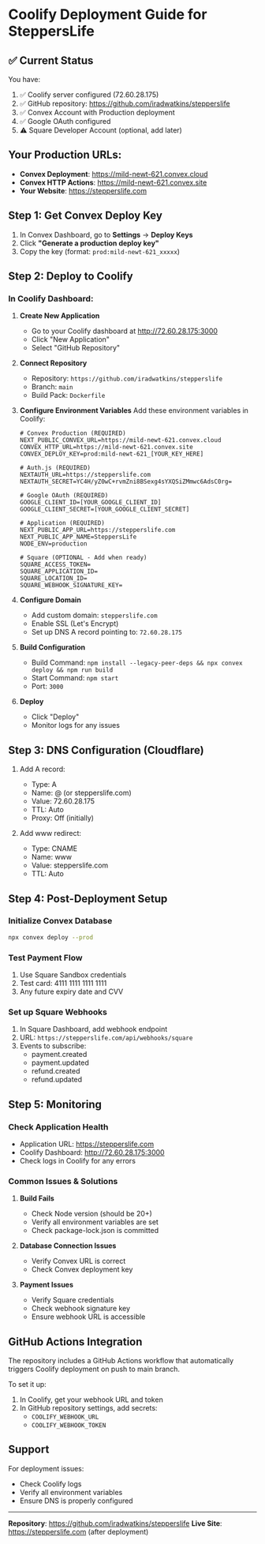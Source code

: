 # Coolify Deployment Guide for SteppersLife

## ✅ Current Status

You have:
1. ✅ Coolify server configured (72.60.28.175)
2. ✅ GitHub repository: https://github.com/iradwatkins/stepperslife
3. ✅ Convex Account with Production deployment
4. ✅ Google OAuth configured
5. ⚠️ Square Developer Account (optional, add later)

## Your Production URLs:
- **Convex Deployment**: https://mild-newt-621.convex.cloud
- **Convex HTTP Actions**: https://mild-newt-621.convex.site
- **Your Website**: https://stepperslife.com

## Step 1: Get Convex Deploy Key

1. In Convex Dashboard, go to **Settings** → **Deploy Keys**
2. Click **"Generate a production deploy key"**
3. Copy the key (format: `prod:mild-newt-621_xxxxx`)

## Step 2: Deploy to Coolify

### In Coolify Dashboard:

1. **Create New Application**
   - Go to your Coolify dashboard at http://72.60.28.175:3000
   - Click "New Application"
   - Select "GitHub Repository"

2. **Connect Repository**
   - Repository: `https://github.com/iradwatkins/stepperslife`
   - Branch: `main`
   - Build Pack: `Dockerfile`

3. **Configure Environment Variables**
   Add these environment variables in Coolify:

   ```env
   # Convex Production (REQUIRED)
   NEXT_PUBLIC_CONVEX_URL=https://mild-newt-621.convex.cloud
   CONVEX_HTTP_URL=https://mild-newt-621.convex.site
   CONVEX_DEPLOY_KEY=prod:mild-newt-621_[YOUR_KEY_HERE]

   # Auth.js (REQUIRED)
   NEXTAUTH_URL=https://stepperslife.com
   NEXTAUTH_SECRET=YC4H/yZ0wC+rvmZni8BSexg4sYXQSiZMmwc6AdsC0rg=

   # Google OAuth (REQUIRED)
   GOOGLE_CLIENT_ID=[YOUR_GOOGLE_CLIENT_ID]
   GOOGLE_CLIENT_SECRET=[YOUR_GOOGLE_CLIENT_SECRET]

   # Application (REQUIRED)
   NEXT_PUBLIC_APP_URL=https://stepperslife.com
   NEXT_PUBLIC_APP_NAME=SteppersLife
   NODE_ENV=production

   # Square (OPTIONAL - Add when ready)
   SQUARE_ACCESS_TOKEN=
   SQUARE_APPLICATION_ID=
   SQUARE_LOCATION_ID=
   SQUARE_WEBHOOK_SIGNATURE_KEY=
   ```

4. **Configure Domain**
   - Add custom domain: `stepperslife.com`
   - Enable SSL (Let's Encrypt)
   - Set up DNS A record pointing to: `72.60.28.175`

5. **Build Configuration**
   - Build Command: `npm install --legacy-peer-deps && npx convex deploy && npm run build`
   - Start Command: `npm start`
   - Port: `3000`

6. **Deploy**
   - Click "Deploy"
   - Monitor logs for any issues

## Step 3: DNS Configuration (Cloudflare)

1. Add A record:
   - Type: A
   - Name: @ (or stepperslife.com)
   - Value: 72.60.28.175
   - TTL: Auto
   - Proxy: Off (initially)

2. Add www redirect:
   - Type: CNAME
   - Name: www
   - Value: stepperslife.com
   - TTL: Auto

## Step 4: Post-Deployment Setup

### Initialize Convex Database
```bash
npx convex deploy --prod
```

### Test Payment Flow
1. Use Square Sandbox credentials
2. Test card: 4111 1111 1111 1111
3. Any future expiry date and CVV

### Set up Square Webhooks
1. In Square Dashboard, add webhook endpoint
2. URL: `https://stepperslife.com/api/webhooks/square`
3. Events to subscribe:
   - payment.created
   - payment.updated
   - refund.created
   - refund.updated

## Step 5: Monitoring

### Check Application Health
- Application URL: https://stepperslife.com
- Coolify Dashboard: http://72.60.28.175:3000
- Check logs in Coolify for any errors

### Common Issues & Solutions

1. **Build Fails**
   - Check Node version (should be 20+)
   - Verify all environment variables are set
   - Check package-lock.json is committed

2. **Database Connection Issues**
   - Verify Convex URL is correct
   - Check Convex deployment key

3. **Payment Issues**
   - Verify Square credentials
   - Check webhook signature key
   - Ensure webhook URL is accessible

## GitHub Actions Integration

The repository includes a GitHub Actions workflow that automatically triggers Coolify deployment on push to main branch.

To set it up:
1. In Coolify, get your webhook URL and token
2. In GitHub repository settings, add secrets:
   - `COOLIFY_WEBHOOK_URL`
   - `COOLIFY_WEBHOOK_TOKEN`

## Support

For deployment issues:
- Check Coolify logs
- Verify all environment variables
- Ensure DNS is properly configured

---

**Repository**: https://github.com/iradwatkins/stepperslife
**Live Site**: https://stepperslife.com (after deployment)